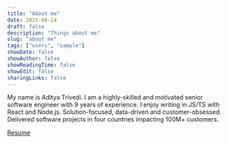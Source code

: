 ```yaml
---
title: "About me"
date: 2021-08-14
draft: false
description: "Things about me"
slug: "about me"
tags: ["users", "sample"]
showDate: false
showAuthor: false
showReadingTime: false
showEdit: false
sharingLinks: false
---
```


My name is Aditya Trivedi. 
I am a highly-skilled and motivated senior software engineer with 9 years of experience. I enjoy writing in JS/TS with
React and Node.js. Solution-focused, data-driven and customer-obsessed. Delivered software projects in four
countries impacting 100M+ customers.

[Resume](/Resume.pdf)